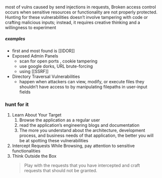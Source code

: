 most of vulns caused by send injections in requests, Broken access control occurs when sensitive resources or functionality are not properly protected.
Hunting for these vulnerabilities doesn’t involve tampering with code or crafting malicious inputs; instead, it requires creative thinking and a willingness to experiment
##### examples
- first and most found is [[IDOR]]
- Exposed Admin Panels
	- scan for open ports , cookie tampering
	- use google dorks, URL brute-forcing
	- using [[SSRF]]
- Directory Traversal Vulnerabilities
	- happen when attackers can view, modify, or execute files they shouldn’t have access to by manipulating filepaths in user-input fields
### hunt for it
1. Learn About Your Target
	1. Browse the application as a regular user
	2. read the application’s engineering blogs and documentation
	3. The more you understand about the architecture, development process, and business needs of that application, the better you will be at spotting these vulnerabilities
2. Intercept Requests While Browsing, pay attention to sensitive functionalities
3. Think Outside the Box
	> Play with the requests that you have intercepted and craft requests that should not be granted.